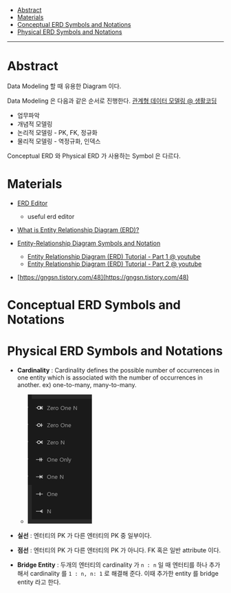 - [Abstract](#abstract)
- [Materials](#materials)
- [Conceptual ERD Symbols and Notations](#conceptual-erd-symbols-and-notations)
- [Physical ERD Symbols and Notations](#physical-erd-symbols-and-notations)

----

# Abstract

Data Modeling 할 때 유용한 Diagram 이다.

Data Modeling 은 다음과 같은 순서로 진행한다. [관계형 데이터 모델링 @ 생활코딩](https://opentutorials.org/course/3883)

* 업무파악
* 개념적 모델링
* 논리적 모델링 - PK, FK, 정규화
* 물리적 모델링 - 역정규화, 인덱스

Conceptual ERD 와 Physical ERD 가 사용하는 Symbol 은 다르다.

# Materials

* [ERD Editor](https://marketplace.visualstudio.com/items?itemName=dineug.vuerd-vscode)
  * useful erd editor

* [What is Entity Relationship Diagram (ERD)?](https://www.visual-paradigm.com/guide/data-modeling/what-is-entity-relationship-diagram/)
* [Entity-Relationship Diagram Symbols and Notation](https://www.lucidchart.com/pages/ER-diagram-symbols-and-meaning)
  * [Entity Relationship Diagram (ERD) Tutorial - Part 1 @ youtube](https://www.youtube.com/watch?v=QpdhBUYk7Kk)
  * [Entity Relationship Diagram (ERD) Tutorial - Part 2 @ youtube](https://www.youtube.com/watch?v=-CuY5ADwn24)
* [https://gngsn.tistory.com/48](https://gngsn.tistory.com/48)

# Conceptual ERD Symbols and Notations

# Physical ERD Symbols and Notations

* **Cardinality** : Cardinality defines the possible number of occurrences in one entity which is associated with the number of occurrences in another. ex) one-to-many, many-to-many.
  * ![](crowfeet.png)

* **실선** : 엔터티의 PK 가 다른 엔터티의 PK 중 일부이다.
* **점선** : 엔터티의 PK 가 다른 엔터티의 PK 가 아니다. FK 혹은 일반 attribute 이다.

* **Bridge Entity** : 두개의 엔터티의 cardinality 가 `n : n` 일 때 엔터티를 하나 추가해서 cardinality 를 `1 : n, n: 1` 로 해결해 준다. 이때 추가한 entity 를 bridge entity 라고 한다.
  
